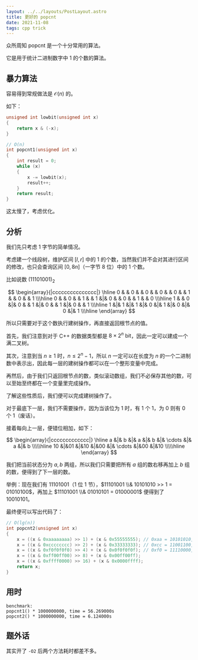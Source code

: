 ```yaml
---
layout: ../../layouts/PostLayout.astro
title: 更好的 popcnt
date: 2021-11-08
tags: cpp trick
---
```

众所周知 $\mathrm{popcnt}$ 是一个十分常用的算法。

它是用于统计二进制数字中 $1$ 的个数的算法。

## 暴力算法

容易得到常规做法是 $\mathcal O(n)$ 的。

如下：

```cpp
unsigned int lowbit(unsigned int x)
{
    return x & (-x);
}

// O(n)
int popcnt1(unsigned int x)
{
    int result = 0;
    while (x)
    {
        x -= lowbit(x);
        result++;
    }
    return result;
}
```

这太慢了，考虑优化。

## 分析

我们先只考虑 $1$ 字节的简单情况。

考虑建一个线段树，维护区间 $[l, r]$ 中的 $1$ 的个数，当然我们并不会对其进行区间的修改，也只会查询区间 $[0, 8n]$（一字节 $8$ 位）中的 $1$ 个数。

比如说数 $(11101001)_2$

$$
\begin{array}{|ccccccccccccccc|}
    \hline
    0 & & 0 & & 0 & & 0 & & 0 & & 1 & & 0 & & 1 \\\hline
    0 & & 0 & & 1 & & 1 &|& 0 & & 0 & & 1 & & 0 \\\hline
    1 & & 0 &|& 0 & & 1 &|& 0 & & 1 &|& 0 & & 1 \\\hline
    1 &|& 1 &|& 1 &|& 0 &|& 1 &|& 0 &|& 0 &|& 1 \\\hline
\end{array}
$$

所以只需要对于这个数执行建树操作，再直接返回根节点的值。

首先，我们注意到对于 C++ 的数据类型都是 $8 \times 2^n\ \text{bit}$，因此一定可以建成一个满二叉树。

其次，注意到当 $n \ge 1$ 时，$n \le 2^n-1$，所以 $n$ 一定可以在长度为 $n$ 的一个二进制数中表示出，因此每一层的建树操作都可以在一个整形变量中完成。

再然后，由于我们只返回根节点的数，类似滚动数组，我们不必保存其他的数，可以至始至终都在一个变量里完成操作。

了解这些性质后，我们便可以完成建树操作了。

对于最底下一层，我们不需要操作，因为当该位为 $1$ 时，有 $1$ 个 $1$，为 $0$ 则有 $0$ 个 $1$（废话）。

接着每向上一层，便错位相加，如下：

$$
\begin{array}{|ccccccccccccc|}
    \hline
     a &|& b &|& a &|& b &|& \cdots &|& a &|& b \\\\\hline
    10 &|&01 &|&10 &|&00 &|& \cdots &|&00 &|&10 \\\\\hline
\end{array}
$$

我们把当前状态分为 $a, b$ 两组，所以我们只需要把所有 $a$ 组的数右移再加上 $b$ 组的数，便得到了下一层的数。

举例：现在我们有 $11101001$（$1$ 位 $1$ 节），$11101001 \\& 10101010 >> 1 = 01010100$，再加上
 $11101001 \\& 01010101 = 01000001$ 便得到了 $10010101$。

最终便可以写出代码了：

```cpp
// O(lg(n))
int popcnt2(unsigned int x)
{
    x = ((x & 0xaaaaaaaa) >> 1) + (x & 0x55555555); // 0xaa = 10101010, 0x55 = 01010101
    x = ((x & 0xcccccccc) >> 2) + (x & 0x33333333); // 0xcc = 11001100, 0x33 = 00110011
    x = ((x & 0xf0f0f0f0) >> 4) + (x & 0x0f0f0f0f); // 0xf0 = 11110000, 0x0f = 00001111
    x = ((x & 0xff00ff00) >> 8) + (x & 0x00ff00ff);
    x = ((x & 0xffff0000) >> 16) + (x & 0x0000ffff);
    return x;
}
```

## 用时

```
benchmark:
popcnt1() * 1000000000, time = 56.269000s
popcnt2() * 1000000000, time = 6.124000s
```

## 题外话
其实开了 `-O2` 后两个方法耗时都差不多。
